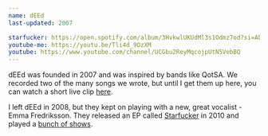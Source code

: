 ```yaml
---
name: dEEd
last-updated: 2007

starfucker: https://open.spotify.com/album/3HvkwlUKUdMl3s1Odmz7od?si=AbzVfvt5SwiAtg36eIZLKw
youtube-me: https://youtu.be/Tli4d_9OzXM
youtube: https://www.youtube.com/channel/UCGbu2ReyMqcojpUtN5VebBQ
---
```


dEEd was founded in 2007 and was inspired by bands like QotSA. We recorded two of the many songs we wrote, but until I get them up here, you can watch a short live clip [here]({{youtube-me}}).

I left dEEd in 2008, but they kept on playing with a new, great vocalist - Emma Fredriksson. They released an EP called [Starfucker]({{starfucker}}) in 2010 and played a [bunch of shows]({{youtube}}).